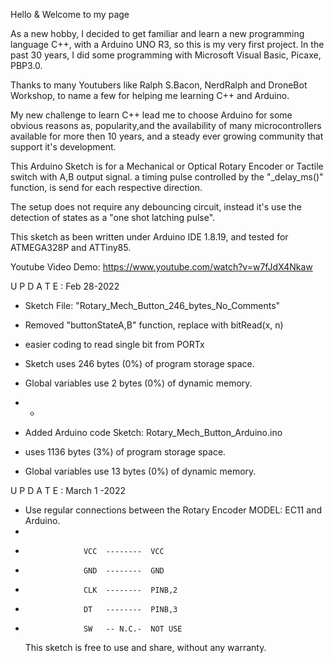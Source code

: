 Hello & Welcome to my page

As a new hobby, I decided to get familiar and learn a new programming language C++, with a Arduino UNO R3, so this is my very first project. 
In the past 30 years, I did some programming with Microsoft Visual Basic, Picaxe, PBP3.0.

Thanks to many Youtubers like Ralph S.Bacon, NerdRalph and DroneBot Workshop, to name a few for helping me learning C++ and Arduino.

My new challenge to learn C++ lead me to choose Arduino for some obvious reasons as, popularity,and the availability 
of many microcontrollers available for more then 10 years, and a steady ever growing community that support it's development.

This Arduino Sketch is for a Mechanical or Optical Rotary Encoder or Tactile switch with A,B output signal.
a timing pulse controlled by the  "_delay_ms()" function, is send for each respective direction.

The setup does not require any debouncing circuit, instead it's use
the detection of states as a "one shot latching pulse".

This sketch as been written under Arduino IDE 1.8.19, and tested for ATMEGA328P and ATTiny85.

Youtube Video Demo:  https://www.youtube.com/watch?v=w7fJdX4Nkaw

 U P D A T E : Feb 28-2022
 
 *  Sketch File: "Rotary_Mech_Button_246_bytes_No_Comments"
 *  Removed "buttonStateA,B" function, replace with bitRead(x, n) 
 *  easier coding to read single bit from PORTx
 
 *  Sketch uses 246 bytes (0%) of program storage space.
 *  Global variables use 2 bytes (0%) of dynamic memory.
 *  -
 *  Added Arduino code Sketch: Rotary_Mech_Button_Arduino.ino
 *  uses 1136 bytes (3%) of program storage space.
 *  Global variables use 13 bytes (0%) of dynamic memory.

 U P D A T E : March 1 -2022

 *  Use regular connections between the Rotary Encoder MODEL: EC11 and Arduino.
 *  
 *                  VCC  --------  VCC
 *                  GND  --------  GND
 *                  CLK  --------  PINB,2
 *                  DT   --------  PINB,3
 *                  SW   -- N.C.-  NOT USE
 
    
    This sketch is free to use and share, without any warranty.
     
     

